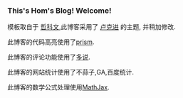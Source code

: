 ### This's Hom's Blog! Welcome!

模板取自于 [哲科文](http://jerkwin.github.io/),此博客采用了 [卢克进](http://geeklu.com/) 的主题, 并稍加修改.

此博客的代码高亮使用了[prism](http://prismjs.com/).

此博客的评论功能使用了[多说](http://duoshuo.com/).

此博客的网站统计使用了不蒜子,GA,百度统计.

此博客的数学公式处理使用[MathJax](https://www.mathjax.org/).
